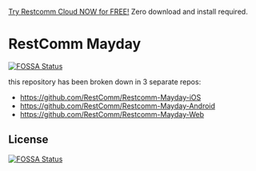 


[Try Restcomm Cloud NOW for FREE!](https://www.restcomm.com/sign-up/) Zero download and install required.





# RestComm Mayday
[![FOSSA Status](https://app.fossa.io/api/projects/git%2Bhttps%3A%2F%2Fgithub.com%2FRestComm%2FRestcomm-Mayday.svg?type=shield)](https://app.fossa.io/projects/git%2Bhttps%3A%2F%2Fgithub.com%2FRestComm%2FRestcomm-Mayday?ref=badge_shield)


this repository has been broken down in 3 separate repos:
* https://github.com/RestComm/Restcomm-Mayday-iOS
* https://github.com/RestComm/Restcomm-Mayday-Android
* https://github.com/RestComm/Restcomm-Mayday-Web


## License
[![FOSSA Status](https://app.fossa.io/api/projects/git%2Bhttps%3A%2F%2Fgithub.com%2FRestComm%2FRestcomm-Mayday.svg?type=large)](https://app.fossa.io/projects/git%2Bhttps%3A%2F%2Fgithub.com%2FRestComm%2FRestcomm-Mayday?ref=badge_large)
